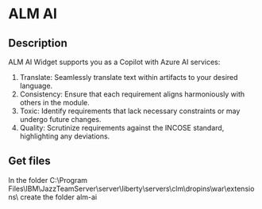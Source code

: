 # ALM AI

## Description

ALM AI Widget supports you as a Copilot with Azure AI services:

1. Translate: Seamlessly translate text within artifacts to your desired language.
2. Consistency: Ensure that each requirement aligns harmoniously with others in the module.
3. Toxic: Identify requirements that lack necessary constraints or may undergo future changes.
4. Quality: Scrutinize requirements against the INCOSE standard, highlighting any deviations.

## Get files

In the folder C:\Program Files\IBM\JazzTeamServer\server\liberty\servers\clm\dropins\war\extensions\ create the folder alm-ai


